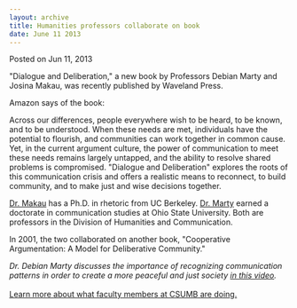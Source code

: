 ```yaml
---
layout: archive
title: Humanities professors collaborate on book
date: June 11 2013
---
```





<span class="date">Posted on Jun 11, 2013    </span>
<p>&quot;Dialogue and Deliberation,&quot; a new book by Professors Debian
Marty and Josina Makau, was recently published by Waveland
Press.</p>
<p>Amazon says of the book:</p>
<p>Across our differences, people everywhere wish to be heard, to
be known, and to be understood. When these needs are met,
individuals have the potential to flourish, and communities can
work together in common cause. Yet, in the current argument
culture, the power of communication to meet these needs remains
largely untapped, and the ability to resolve shared problems is
compromised. &quot;Dialogue and Deliberation&quot; explores the roots of this
communication crisis and offers a realistic means to reconnect, to
build community, and to make just and wise decisions together.</p>
<p><a href="http://hcom.csumb.edu/josina-makau-0" rel="nofollow">Dr. Makau</a> has a Ph.D. in rhetoric from UC Berkeley.
<a href="http://hcom.csumb.edu/debian-marty" rel="nofollow">Dr.
Marty</a> earned a doctorate in communication studies at Ohio State
University. Both are professors in the Division of Humanities and
Communication.&#xA0;</p>
<p>In 2001, the two collaborated on another book, &quot;Cooperative
Argumentation: A Model for Deliberative Community.&quot;&#xA0;</p>
<p><em>Dr. Debian Marty discusses the importance of recognizing
communication patterns in order to create a more peaceful and just
society <a href="http://youtu.be/dyTewGJF_6A" rel="nofollow">in
this video</a>.</em><br>
<br>
<a href="../../../2012/nov/25/faculty-highlights.html" rel="nofollow">Learn more about what faculty members at CSUMB are
doing.</a></br></br></p>





